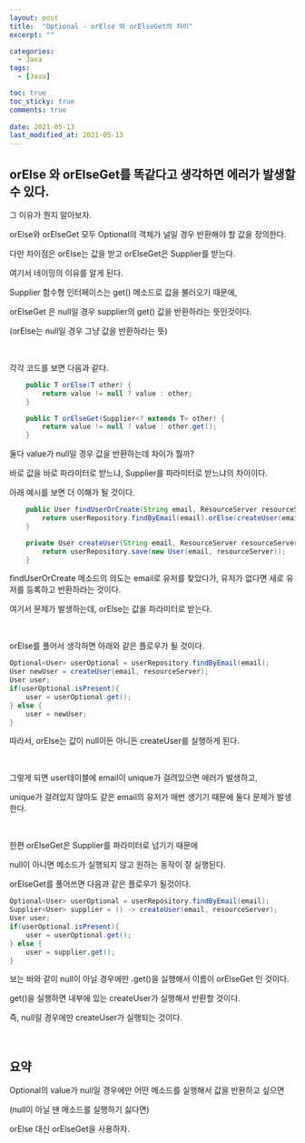 ```yaml
---
layout: post
title:  "Optional - orElse 와 orElseGet의 차이"
excerpt: ""

categories:
  - Java
tags:
  - [Java]

toc: true
toc_sticky: true
comments: true
 
date: 2021-05-13
last_modified_at: 2021-05-13
---
```

## orElse 와 orElseGet를 똑같다고 생각하면 에러가 발생할 수 있다.

그 이유가 뭔지 알아보자.

orElse와 orElseGet 모두 Optional의 객체가 널일 경우 반환해야 할 값을 정의한다.

다만 차이점은 orElse는 값을 받고 orElseGet은 Supplier를 받는다.

여기서 네이밍의 이유를 알게 된다.

Supplier 함수형 인터페이스는 get() 메소드로 값을 불러오기 때문에,

orElseGet 은 null일 경우 supplier의 get() 값을 반환하라는 뜻인것이다.

(orElse는 null일 경우 그냥 값을 반환하라는 뜻)

<br>

각각 코드를 보면 다음과 같다.

```java
    public T orElse(T other) {
        return value != null ? value : other;
    }
```

```java
    public T orElseGet(Supplier<? extends T> other) {
        return value != null ? value : other.get();
    }
```

둘다 value가 null일 경우 값을 반환하는데 차이가 뭘까?

바로 값을 바로 파라미터로 받느냐, Supplier를 파라미터로 받느냐의 차이이다.

아래 예시를 보면 더 이해가 될 것이다.

```java
    public User findUserOrCreate(String email, ResourceServer resourceServer) {
        return userRepository.findByEmail(email).orElse(createUser(email, resourceServer));
    }

    private User createUser(String email, ResourceServer resourceServer) {
        return userRepository.save(new User(email, resourceServer));
    }
```

findUserOrCreate 메소드의 의도는 email로 유저를 찾았다가, 유저가 없다면 새로 유저를 등록하고 반환하라는 것이다.

여기서 문제가 발생하는데, orElse는 값을 파라미터로 받는다.

<br>

orElse를 풀어서 생각하면 아래와 같은 플로우가 될 것이다.

```java
Optional<User> userOptional = userRepository.findByEmail(email);
User newUser = createUser(email, resourceServer);
User user;
if(userOptional.isPresent){
	user = userOptional.get();
} else {
	user = newUser;
}
```

따라서, orElse는 값이 null이든 아니든 createUser를 실행하게 된다.

<br>

그렇게 되면 user테이블에 email이 unique가 걸려있으면 에러가 발생하고, 

unique가 걸려있지 않아도 같은 email의 유저가 매번 생기기 때문에 둘다 문제가 발생한다.

<br>

한편 orElseGet은 Supplier를 파라미터로 넘기기 때문에

null이 아니면 메소드가 실행되지 않고 원하는 동작이 잘 실행된다.

orElseGet를 풀어쓰면 다음과 같은 플로우가 될것이다.

```java
Optional<User> userOptional = userRepository.findByEmail(email);
Supplier<User> supplier = () -> createUser(email, resourceServer);
User user;
if(userOptional.isPresent){
	user = userOptional.get();
} else {
	user = supplier.get();
}
```

보는 바와 같이 null이 아닐 경우에만 .get()을 실행해서 이름이 orElseGet 인 것이다.

get()을 실행하면 내부에 있는 createUser가 실행해서 반환할 것이다.

즉, null일 경우에만 createUser가 실행되는 것이다.

<br>

## 요약

Optional의 value가 null일 경우에만 어떤 메소드를 실행해서 값을 반환하고 싶으면

(null이 아닐 땐 메소드를 실행하기 싫다면)

orElse 대신 orElseGet을 사용하자.

